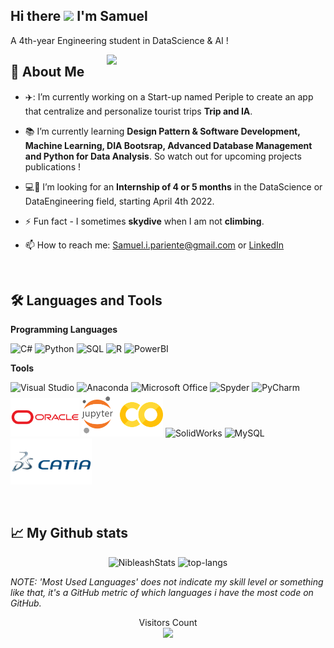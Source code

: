 ## Hi there <img src="https://raw.githubusercontent.com/MartinHeinz/MartinHeinz/master/wave.gif" width="30px"> I'm Samuel
<p>A 4th-year Engineering student in DataScience & AI !</p>

<img src="https://cdn.dribbble.com/users/330915/screenshots/3587000/media/343cb53c87e313181d99248d3071bc77.gif" width="350px" heigth="350px" align='right'>

## 🍗 About Me

- ✈️: I’m currently working on a Start-up named Periple to create an app that centralize and personalize tourist trips **Trip and IA**.

- 📚 I’m currently learning **Design Pattern & Software Development, Machine Learning, DIA Bootsrap, Advanced Database Management and Python for Data Analysis**. So watch out for upcoming projects publications !

- :computer:👀 I’m looking for an **Internship of 4 or 5 months** in the DataScience or DataEngineering field, starting April 4th 2022.

- ⚡ Fun fact - I sometimes **skydive** when I am not **climbing**.

- 📫 How to reach me: Samuel.i.pariente@gmail.com or <a href="https://linkedin.com/in/samuel-p-09423b135">LinkedIn</a>

<br>

## :hammer_and_wrench: Languages and Tools

**Programming Languages**

<p align="left">
    <img title="C#" src="https://img.icons8.com/color/96/000000/c-sharp-logo-2.png" width="60px"/>
    <img title="Python" src="https://img.icons8.com/color/96/000000/python--v1.png" width="60px"/>
    <img title="SQL" src="https://img.icons8.com/nolan/64/sql.png" width="60px"/>
    <img title="R" src="https://img.icons8.com/external-becris-flat-becris/64/000000/external-r-data-science-becris-flat-becris.png" width="60px"/>  
    <img title="PowerBI" src="https://img.icons8.com/color/48/000000/power-bi.png" width="140px"/>
</p>

**Tools**

<p align="left"> 
    <img title="Visual Studio" src="https://img.icons8.com/color/96/000000/visual-studio.png" width="60px"/>
    <img title="Anaconda" src="https://img.icons8.com/dusk/64/000000/anaconda.png" width="60px"/>
    <img title="Microsoft Office" src="https://img.icons8.com/fluency/96/000000/microsoft-office-2019.png" width="60px"/>
    <img title="Spyder" src="https://img.icons8.com/fluency/96/000000/spyder-ide.png" width="60px"/>
    <img title="PyCharm" src="https://img.icons8.com/color/96/000000/pycharm.png" width="60px"/>
    <img title="Oracle" src="https://github.com/Nibleash/Nibleash/blob/master/images_logo/oracle.png" width="110px"/>
    <img title="Jupyter & Colab Notebook" src="https://github.com/Nibleash/Nibleash/blob/master/images_logo/jupyter_colab.png" width="130px"/>
    <img title="SolidWorks" src="https://img.icons8.com/color/96/000000/solidworks.png" width="60px"/>
    <img title="MySQL" src="https://img.icons8.com/fluency/96/000000/mysql-logo.png" width="60px"/>
    <img title="Catia Dassault Systemes" src="https://github.com/Nibleash/Nibleash/blob/master/images_logo/catia.png" width="130px"/>   
</p>

<br>

## 📈 My Github stats
<p align="center">
  <img src="https://github-readme-stats.vercel.app/api?username=Nibleash&theme=dark&show_icons=true" alt="NibleashStats" />  
  <img src="https://github-readme-stats.vercel.app/api/top-langs/?username=Nibleash&layout=compact&theme=dark" alt="top-langs" />
</p>

*NOTE: 'Most Used Languages' does not indicate my skill level or something like that, it's a GitHub metric of which languages i have the most code on GitHub.*

<p align="center"> 
  Visitors Count<br>
  <img src="https://profile-counter.glitch.me/Nibleash/count.svg" />
</p>

<br>

<!-- Links to your social media accounts -->

[1]: linkedin.com/in/samuel-p-09423b135
